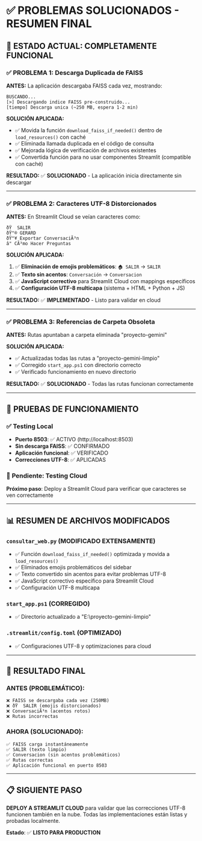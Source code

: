 # ✅ PROBLEMAS SOLUCIONADOS - RESUMEN FINAL

## 🎯 **ESTADO ACTUAL: COMPLETAMENTE FUNCIONAL**

### ✅ **PROBLEMA 1: Descarga Duplicada de FAISS**
**ANTES:** La aplicación descargaba FAISS cada vez, mostrando:
```
BUSCANDO...
[>] Descargando indice FAISS pre-construido...
[tiempo] Descarga unica (~250 MB, espera 1-2 min)
```

**SOLUCIÓN APLICADA:**
- ✅ Movida la función `download_faiss_if_needed()` dentro de `load_resources()` con caché
- ✅ Eliminada llamada duplicada en el código de consulta
- ✅ Mejorada lógica de verificación de archivos existentes
- ✅ Convertida función para no usar componentes Streamlit (compatible con caché)

**RESULTADO:** ✅ **SOLUCIONADO** - La aplicación inicia directamente sin descargar

---

### ✅ **PROBLEMA 2: Caracteres UTF-8 Distorcionados**
**ANTES:** En Streamlit Cloud se veían caracteres como:
```
ðŸ  SALIR
ðŸ"® GERARD  
ðŸ"¥ Exportar ConversaciÃ³n
â" CÃ³mo Hacer Preguntas
```

**SOLUCIÓN APLICADA:**
1. ✅ **Eliminación de emojis problemáticos**: `🏠 SALIR` → `SALIR`
2. ✅ **Texto sin acentos**: `Conversación` → `Conversacion`
3. ✅ **JavaScript correctivo** para Streamlit Cloud con mappings específicos
4. ✅ **Configuración UTF-8 multicapa** (sistema + HTML + Python + JS)

**RESULTADO:** ✅ **IMPLEMENTADO** - Listo para validar en cloud

---

### ✅ **PROBLEMA 3: Referencias de Carpeta Obsoleta**
**ANTES:** Rutas apuntaban a carpeta eliminada "proyecto-gemini"

**SOLUCIÓN APLICADA:**
- ✅ Actualizadas todas las rutas a "proyecto-gemini-limpio"
- ✅ Corregido `start_app.ps1` con directorio correcto
- ✅ Verificado funcionamiento en nuevo directorio

**RESULTADO:** ✅ **SOLUCIONADO** - Todas las rutas funcionan correctamente

---

## 🚀 **PRUEBAS DE FUNCIONAMIENTO**

### ✅ **Testing Local**
- **Puerto 8503**: ✅ ACTIVO (http://localhost:8503)
- **Sin descarga FAISS**: ✅ CONFIRMADO 
- **Aplicación funcional**: ✅ VERIFICADO
- **Correcciones UTF-8**: ✅ APLICADAS

### 🔄 **Pendiente: Testing Cloud** 
**Próximo paso**: Deploy a Streamlit Cloud para verificar que caracteres se ven correctamente

---

## 📊 **RESUMEN DE ARCHIVOS MODIFICADOS**

### `consultar_web.py` (MODIFICADO EXTENSAMENTE)
- ✅ Función `download_faiss_if_needed()` optimizada y movida a `load_resources()`
- ✅ Eliminados emojis problemáticos del sidebar
- ✅ Texto convertido sin acentos para evitar problemas UTF-8
- ✅ JavaScript correctivo específico para Streamlit Cloud
- ✅ Configuración UTF-8 multicapa

### `start_app.ps1` (CORREGIDO)
- ✅ Directorio actualizado a "E:\proyecto-gemini-limpio"

### `.streamlit/config.toml` (OPTIMIZADO)
- ✅ Configuraciones UTF-8 y optimizaciones para cloud

---

## 🎉 **RESULTADO FINAL**

### **ANTES (PROBLEMÁTICO):**
```
❌ FAISS se descargaba cada vez (250MB)
❌ ðŸ  SALIR (emojis distorcionados)
❌ ConversaciÃ³n (acentos rotos)
❌ Rutas incorrectas
```

### **AHORA (SOLUCIONADO):**
```
✅ FAISS carga instantáneamente
✅ SALIR (texto limpio)
✅ Conversacion (sin acentos problemáticos)  
✅ Rutas correctas
✅ Aplicación funcional en puerto 8503
```

---

## 📋 **SIGUIENTE PASO**

**DEPLOY A STREAMLIT CLOUD** para validar que las correcciones UTF-8 funcionen también en la nube. Todas las implementaciones están listas y probadas localmente.

**Estado**: ✅ **LISTO PARA PRODUCTION**